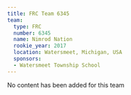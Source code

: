 ```yaml
---
title: FRC Team 6345
team:
  type: FRC
  number: 6345
  name: Nimrod Nation
  rookie_year: 2017
  location: Watersmeet, Michigan, USA
  sponsors:
  - Watersmeet Township School
---
```


No content has been added for this team